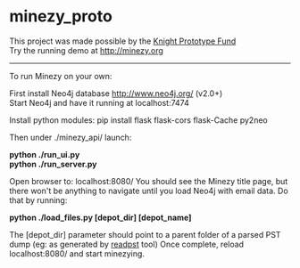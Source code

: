minezy_proto
============
This project was made possible by the <a href="http://www.knightfoundation.org/grants/201448427/">Knight Prototype Fund</a><br>
Try the running demo at <a href="http://minezy.org">http://minezy.org</a>


---------------------------
To run Minezy on your own:

First install Neo4j database http://www.neo4j.org/ (v2.0+)<br>
Start Neo4j and have it running at localhost:7474<br>

Install python modules:
pip install flask flask-cors flask-Cache py2neo

Then under ./minezy_api/ launch:

<b>python ./run_ui.py<br>
python ./run_server.py</b><br>

Open browser to: localhost:8080/
You should see the Minezy title page, but there won't be anything to navigate until you load Neo4j with email data.
Do that by running:

<b>python ./load_files.py [depot_dir] [depot_name]</b>

The [depot_dir] parameter should point to a parent folder of a parsed PST dump (eg: as generated by <a href='http://www.five-ten-sg.com/libpst/rn01re01.html'>readpst</a> tool)
Once complete, reload localhost:8080/ and start minezying.
